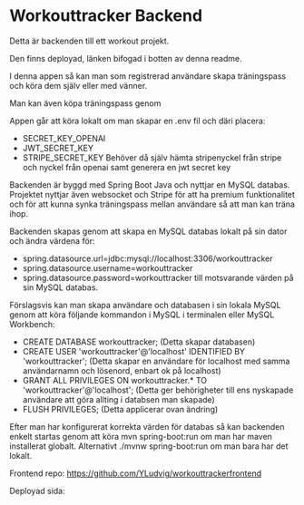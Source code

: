 # Workouttracker Backend

Detta är backenden till ett workout projekt. 

Den finns deployad, länken bifogad i botten av denna readme. 

I denna appen så kan man som registrerad användare skapa träningspass och köra dem själv eller med vänner. 

Man kan även köpa träningspass genom 

Appen går att köra lokalt om man skapar en .env fil och däri placera: 
- SECRET_KEY_OPENAI 
- JWT_SECRET_KEY
- STRIPE_SECRET_KEY
Behöver då själv hämta stripenyckel från stripe och nyckel från openai samt generera en jwt secret key 

Backenden är byggd med Spring Boot Java och nyttjar en MySQL databas. Projektet nyttjar även websocket och Stripe för att ha premium funktionalitet och för att kunna synka träningspass mellan användare så att man kan träna ihop. 

Backenden skapas genom att skapa en MySQL databas lokalt på sin dator och ändra värdena för: 
- spring.datasource.url=jdbc:mysql://localhost:3306/workouttracker
- spring.datasource.username=workouttracker
- spring.datasource.password=workouttracker
till motsvarande värden på sin MySQL databas. 

Förslagsvis kan man skapa användare och databasen i sin lokala MySQL genom att köra följande kommandon i MySQL i terminalen eller MySQL Workbench: 
- CREATE DATABASE workouttracker; (Detta skapar databasen)
- CREATE USER 'workouttracker'@'localhost' IDENTIFIED BY 'workouttracker'; (Detta skapar en användare för localhost med samma användarnamn och lösenord, enbart ok på localhost)
- GRANT ALL PRIVILEGES ON workouttracker.* TO 'workouttracker'@'localhost'; (Detta ger behörigheter till ens nyskapade användare att göra allting i databsen man skapade)
- FLUSH PRIVILEGES; (Detta applicerar ovan ändring)

Efter man har konfigurerat korrekta värden för databas så kan backenden enkelt startas genom att köra mvn spring-boot:run om man har maven installerat globalt. Alternativt ./mvnw spring-boot:run om man bara har det lokalt. 

Frontend repo: https://github.com/YLudvig/workouttrackerfrontend

Deployad sida: 
